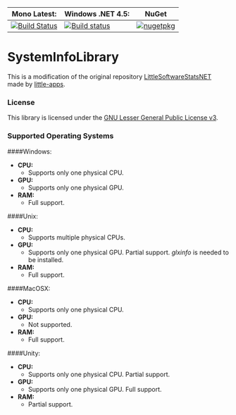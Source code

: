 **Mono Latest:** | **Windows .NET 4.5:** | **NuGet**
------------ | ------------- | -------------
[![Build Status](https://travis-ci.org/Aragas/SystemInfoLibrary.svg?branch=master)](https://travis-ci.org/Aragas/SystemInfoLibrary) | [![Build status](https://ci.appveyor.com/api/projects/status/lxtoeug45hhlxi9u?svg=true)](https://ci.appveyor.com/project/Aragas/systeminfolibrary) | [![nugetpkg](https://img.shields.io/badge/nuget-SystemInfoLibrary-orange.svg)](https://www.nuget.org/packages/SystemInfoLibrary)  

# SystemInfoLibrary
This is a modification of the original repository [LittleSoftwareStatsNET](https://github.com/little-apps/LittleSoftwareStatsNET) made by [little-apps](https://github.com/little-apps).

### License ###
This library is licensed under the [GNU Lesser General Public License v3](http://www.gnu.org/copyleft/lesser.html).  
  
  
### Supported Operating Systems ###
####Windows:
+ **CPU:**  
	- Supports only one physical CPU.
+ **GPU:**  
	- Supports only one physical GPU.
+ **RAM:**  
	- Full support.  
	
####Unix:  
+ **CPU:**  
	- Supports multiple physical CPUs.
+ **GPU:**  
	- Supports only one physical GPU. Partial support. *glxinfo* is needed to be installed.
+ **RAM:**  
  - Full support.  
  
####MacOSX:  
+ **CPU:**  
	- Supports only one physical CPU.
+ **GPU:**  
	- Not supported.
+ **RAM:**  
	- Full support.
	
####Unity:  
+ **CPU:**  
	- Supports only one physical CPU. Partial support.
+ **GPU:**  
	- Supports only one physical GPU. Full support.
+ **RAM:**  
	- Partial support.
